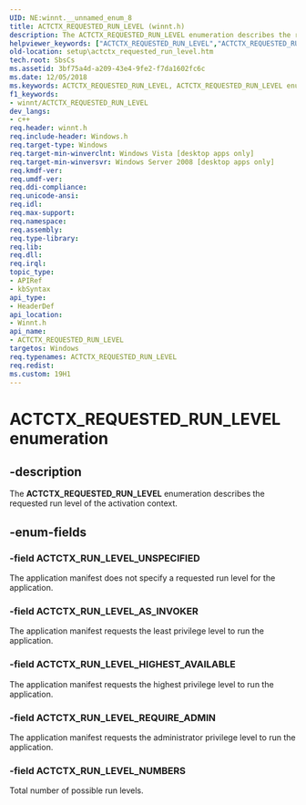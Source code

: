 ```yaml
---
UID: NE:winnt.__unnamed_enum_8
title: ACTCTX_REQUESTED_RUN_LEVEL (winnt.h)
description: The ACTCTX_REQUESTED_RUN_LEVEL enumeration describes the requested run level of the activation context.helpviewer_keywords: ["ACTCTX_REQUESTED_RUN_LEVEL","ACTCTX_REQUESTED_RUN_LEVEL enumeration [Side-by-side Assemblies]","ACTCTX_RUN_LEVEL_AS_INVOKER","ACTCTX_RUN_LEVEL_HIGHEST_AVAILABLE","ACTCTX_RUN_LEVEL_NUMBERS","ACTCTX_RUN_LEVEL_REQUIRE_ADMIN","ACTCTX_RUN_LEVEL_UNSPECIFIED","setup.actctx_requested_run_level","winnt/ACTCTX_REQUESTED_RUN_LEVEL","winnt/ACTCTX_RUN_LEVEL_AS_INVOKER","winnt/ACTCTX_RUN_LEVEL_HIGHEST_AVAILABLE","winnt/ACTCTX_RUN_LEVEL_NUMBERS","winnt/ACTCTX_RUN_LEVEL_REQUIRE_ADMIN","winnt/ACTCTX_RUN_LEVEL_UNSPECIFIED"]
old-location: setup\actctx_requested_run_level.htm
tech.root: SbsCs
ms.assetid: 3bf75a4d-a209-43e4-9fe2-f7da1602fc6c
ms.date: 12/05/2018
ms.keywords: ACTCTX_REQUESTED_RUN_LEVEL, ACTCTX_REQUESTED_RUN_LEVEL enumeration [Side-by-side Assemblies], ACTCTX_RUN_LEVEL_AS_INVOKER, ACTCTX_RUN_LEVEL_HIGHEST_AVAILABLE, ACTCTX_RUN_LEVEL_NUMBERS, ACTCTX_RUN_LEVEL_REQUIRE_ADMIN, ACTCTX_RUN_LEVEL_UNSPECIFIED, setup.actctx_requested_run_level, winnt/ACTCTX_REQUESTED_RUN_LEVEL, winnt/ACTCTX_RUN_LEVEL_AS_INVOKER, winnt/ACTCTX_RUN_LEVEL_HIGHEST_AVAILABLE, winnt/ACTCTX_RUN_LEVEL_NUMBERS, winnt/ACTCTX_RUN_LEVEL_REQUIRE_ADMIN, winnt/ACTCTX_RUN_LEVEL_UNSPECIFIED
f1_keywords:
- winnt/ACTCTX_REQUESTED_RUN_LEVEL
dev_langs:
- c++
req.header: winnt.h
req.include-header: Windows.h
req.target-type: Windows
req.target-min-winverclnt: Windows Vista [desktop apps only]
req.target-min-winversvr: Windows Server 2008 [desktop apps only]
req.kmdf-ver: 
req.umdf-ver: 
req.ddi-compliance: 
req.unicode-ansi: 
req.idl: 
req.max-support: 
req.namespace: 
req.assembly: 
req.type-library: 
req.lib: 
req.dll: 
req.irql: 
topic_type:
- APIRef
- kbSyntax
api_type:
- HeaderDef
api_location:
- Winnt.h
api_name:
- ACTCTX_REQUESTED_RUN_LEVEL
targetos: Windows
req.typenames: ACTCTX_REQUESTED_RUN_LEVEL
req.redist: 
ms.custom: 19H1
---
```


# ACTCTX_REQUESTED_RUN_LEVEL enumeration


## -description


The <b>ACTCTX_REQUESTED_RUN_LEVEL</b> enumeration describes the requested run level of the activation context.


## -enum-fields




### -field ACTCTX_RUN_LEVEL_UNSPECIFIED

The application manifest does not specify a requested run level for the application.


### -field ACTCTX_RUN_LEVEL_AS_INVOKER

The application manifest requests the least privilege level to run the application.




### -field ACTCTX_RUN_LEVEL_HIGHEST_AVAILABLE

The application manifest requests the highest privilege level to run the application.


### -field ACTCTX_RUN_LEVEL_REQUIRE_ADMIN

The application manifest requests the administrator privilege level to run the application. 


### -field ACTCTX_RUN_LEVEL_NUMBERS

Total number of possible run levels.

